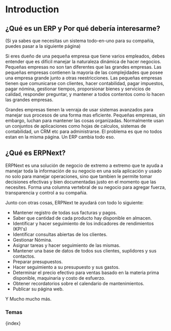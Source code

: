 <!-- add-breadcrumbs -->
# Introduction

## ¿Qué es un ERP y Por qué debería interesarme?

(Si ya sabes que necesitas un sistema todo-en-uno para su compañia, puedes pasar a la siguiente página)

Si eres dueño de una pequeña empresa que tiene varios empleados, debes entender que es difícil manejar la naturaleza dinámica de hacer negocios.
	Pequeñas empresas no son tan diferentes que las grandes empresas. Las pequeñas empresas contienen la mayoria de las complejidades que posee una empresa grande junto a otras reestricciones.
	Las pequeñas empresas tienen que comunicarse con clientes, hacer contabilidad, pagar impuestos, pagar nómina, gestionar tiempos,
	proporsionar bienes y servicios de calidad, responder preguntar, y mantener a todos contentos como lo hacen las grandes empresas.

  Grandes empresas tienen la venraja de usar sistemas avanzados para manejar sus procesos de una forma mas eficiente.
  	Pequeñas empresas, sin embargo, luchan para mantener las cosas organizadas. Normalmente usan un conjuntos de aplicaciones como hojas de calculos, sistemas de contabilidad,
  	un CRM etc para administrarse. El problema es que no todos estan en la misma página. Un ERP cambia todo eso.

## ¿Qué es ERPNext?

ERPNext es una solución de negocio de extremo a extremo que te ayuda a manejar toda la información de su negocio en una sola aplicación
y usado no solo para manejar operaciones, sino que tambien le permite tomar decisiones efectivas y bien documentadas justo en el momento que las necesites.
Forma una columna vertebral de su negocio para agregar fuerza, transparencia y control a su compañia.

Junto con otras cosas, ERPNext te ayudará con todo lo siguiente:

  * Mantener registro de todas sus facturas y pagos.
  * Saber que cantidad de cada producto hay disponible en almacen.
  * Identificar y hacer seguimiento de los indicadores de rendimientos (KPI's)
  * Identificar consultas abiertas de los clientes.
  * Gestionar Nómina.
  * Asignar tareas y hacer seguimiento de las mismas.
  * Mantener una base de datos de todos sus clientes, suplidores y sus contactos.
  * Preparar presupuestos.
  * Hacer seguimiento a su presupuesto y sus gastos.
  * Determinar el precio efectivo para ventas basado en la materia prima disponible, maquinaria y costo de esfuerzo.
  * Obtener recordatorios sobre el calendario de mantenimientos.
  * Publicar su página web.

Y Mucho mucho más.


### Temas

{index}
